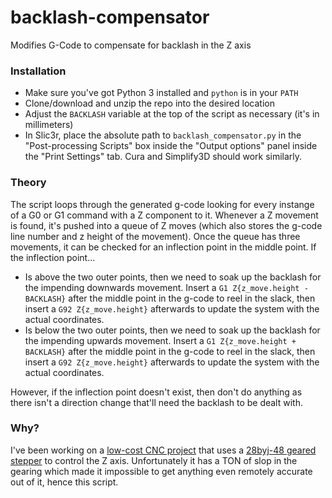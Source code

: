 # backlash-compensator
Modifies G-Code to compensate for backlash in the Z axis

### Installation
- Make sure you've got Python 3 installed and `python` is in your `PATH`
- Clone/download and unzip the repo into the desired location
- Adjust the `BACKLASH` variable at the top of the script as necessary (it's in millimeters)
- In Slic3r, place the absolute path to `backlash_compensator.py` in the "Post-processing Scripts" box inside the "Output options" panel inside the "Print Settings" tab. Cura and Simplify3D should work similarly.

### Theory
The script loops through the generated g-code looking for every instange of a G0 or G1 command with a Z component to it. Whenever a Z movement is found, it's pushed into a queue of Z moves (which also stores the g-code line number and z height of the movement). Once the queue has three movements, it can be checked for an inflection point in the middle point. If the inflection point...
- Is above the two outer points, then we need to soak up the backlash for the impending downwards movement. Insert a `G1 Z{z_move.height - BACKLASH}` after the middle point in the g-code to reel in the slack, then insert a `G92 Z{z_move.height}` afterwards to update the system with the actual coordinates.
- Is below the two outer points, then we need to soak up the backlash for the impending upwards movement. Insert a `G1 Z{z_move.height + BACKLASH}` after the middle point in the g-code to reel in the slack, then insert a `G92 Z{z_move.height}` afterwards to update the system with the actual coordinates.

However, if the inflection point doesn't exist, then don't do anything as there isn't a direction change that'll need the backlash to be dealt with.

### Why?
I've been working on a [low-cost CNC project](https://github.com/naschorr/vectron) that uses a [28byj-48 geared stepper](https://www.adafruit.com/product/858) to control the Z axis. Unfortunately it has a TON of slop in the gearing which made it impossible to get anything even remotely accurate out of it, hence this script.
